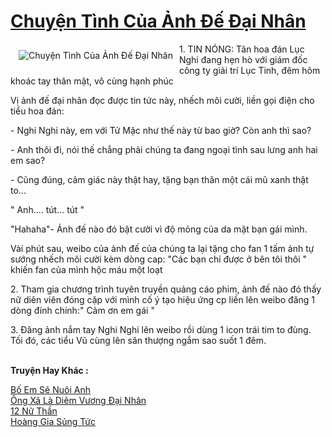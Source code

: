 <a href="https://utruyen.com/truyen/chuyen-tinh-cua-anh-de-dai-nhan/18968/" title="Chuyện Tình Của Ảnh Đế Đại Nhân"><h1>Chuyện Tình Của Ảnh Đế Đại Nhân</h1></a><div style="display:table"><img align="right" style="float: left; padding: 10px;" src="https://utruyen.com/images/story/200x260/chuyen-tinh-cua-anh-de-dai-nhan.jpg" alt="Chuyện Tình Của Ảnh Đế Đại Nhân">1. TIN NÓNG: Tân hoa đán Lục Nghi đang hẹn hò với giám đốc công ty giải trí Lục Tinh, đêm hôm khoác tay thân mật, vô cùng hạnh phúc<p></p>Vị ảnh đế đại nhân đọc được tin tức này, nhếch môi cười, liền gọi điện cho tiểu hoa đán:<p></p>- Nghi Nghi này, em với Tử Mặc như thế này từ bao giờ? Còn anh thì sao?<p></p>- Anh thôi đi, nói thế chẳng phải chúng ta đang ngoại tình sau lưng anh hai em sao?<p></p>- Cũng đúng, cảm giác này thật hay, tặng bạn thân một cái mũ xanh thật to...<p></p>" Anh.... tút... tút "<p></p>"Hahaha"- Ảnh đế nào đó bật cười vì độ mỏng của da mặt bạn gái mình.<p></p>Vài phút sau, weibo của ảnh đế của chúng ta lại tặng cho fan 1 tấm ảnh tự sướng nhếch môi cười kèm dòng cap: "Các bạn chỉ được ở bên tôi thôi " khiến fan của mình hộc máu một loạt<p></p>2. Tham gia chương trình tuyên truyền quảng cáo phim, ảnh đế nào đó thấy nữ diên viên đóng cặp với mình cố ý tạo hiệu ứng cp liền lên weibo đăng 1 dòng đính chính:" Cảm ơn em gái "<p></p>3. Đăng ảnh nắm tay Nghi Nghi lên weibo rồi dùng 1 icon trái tim to đùng. Tối đó, các tiểu Vũ cùng lên sân thượng ngắm sao suốt 1 đêm.</div><p><br><b>Truyện Hay Khác :</b></p><a href="https://utruyen.com/truyen/bo-em-se-nuoi-anh/16776/" alt="Bố Em Sẽ Nuôi Anh">Bố Em Sẽ Nuôi Anh</a><br/><a href="https://github.com/quanluxury/ngontinhhot/tree/master/truyenhay/19150/" alt="Ông Xã Là Diêm Vương Đại Nhân">Ông Xã Là Diêm Vương Đại Nhân</a><br/><a href="https://github.com/quanluxury/ngontinhhot/tree/master/truyenhay/16202/" alt="12 Nữ Thần">12 Nữ Thần</a><br/><a href="https://github.com/quanluxury/ngontinhhot/tree/master/truyenhay/17333/" alt="Hoàng Gia Sủng Tức">Hoàng Gia Sủng Tức</a><br/>